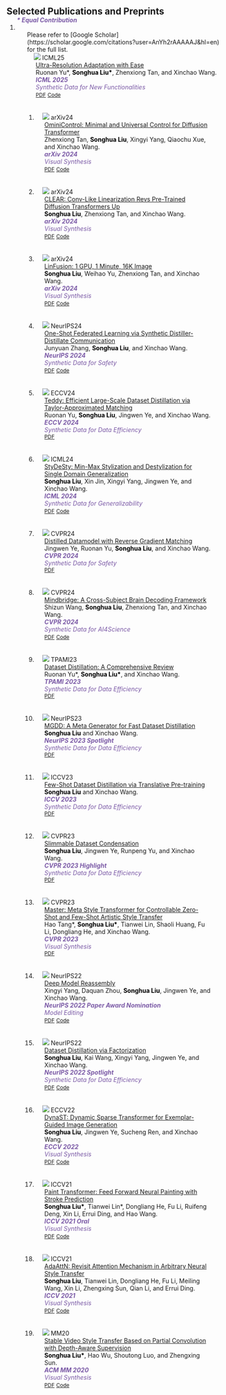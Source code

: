<head>
  <style>
    .publication-title {
      color: blue;
    }
    .publication-authors {
      color: black;
    }
    .publication-periodical {
      color: purple;
    }
  </style>
</head>
<h2 id="publications" style="margin: 2px 0px -15px;">Selected Publications and Preprints</h2>

<div class="publications">
<ol class="bibliography">
<strong><i style="color:#7b5aa6">* Equal Contribution</i></strong>
<li>
<ol class="bibliography">
Please refer to [Google Scholar](https://scholar.google.com/citations?user=AnYh2rAAAAAJ&hl=en) for the full list.
<div class="pub-row">
  <div class="col-sm-3 abbr" style="position: relative;padding-right: 15px;padding-left: 15px;">
    <img src="assets/img/urae.jpg" class="teaser img-fluid z-depth-1">
    <abbr class="badge">ICML25</abbr>
  </div>


  <div class="col-sm-9" style="position: relative;padding-right: 15px;padding-left: 20px;">
    <div class="title"><a href="https://arxiv.org/abs/2503.16322">Ultra-Resolution Adaptation with Ease</a></div>
    <div class="author">Ruonan Yu*, <b class="publication-authors">Songhua Liu*</b>, Zhenxiong Tan, and Xinchao Wang.</div>
    <div class="periodical"><strong><i style="color:#7b5aa6">ICML 2025</i></strong>
    <div class="periodical"><i style="color:#7b5aa6">Synthetic Data for New Functionalities</i>
    <div class="links">
      <a href="https://arxiv.org/pdf/2503.16322" class="btn btn-sm z-depth-0" role="button" target="_blank" style="font-size:12px;">PDF</a>
      <a href="https://github.com/Huage001/URAE" class="btn btn-sm z-depth-0" role="button" target="_blank" style="font-size:12px;">Code</a>
    </div>
  </div>
</div>

<br>
<br>

<li>

<div class="pub-row">
  <div class="col-sm-3 abbr" style="position: relative;padding-right: 15px;padding-left: 15px;">
    <img src="assets/img/omini.jpg" class="teaser img-fluid z-depth-1">
    <abbr class="badge">arXiv24</abbr>
  </div>


  <div class="col-sm-9" style="position: relative;padding-right: 15px;padding-left: 20px;">
    <div class="title"><a href="https://arxiv.org/abs/2411.15098">OminiControl: Minimal and Universal Control for Diffusion Transformer</a></div>
    <div class="author">Zhenxiong Tan, <b class="publication-authors">Songhua Liu</b>, Xingyi Yang, Qiaochu Xue, and Xinchao Wang.</div>
    <div class="periodical"><strong><i style="color:#7b5aa6">arXiv 2024</i></strong>
    <div class="periodical"><i style="color:#7b5aa6">Visual Synthesis</i>
    <div class="links">
      <a href="https://arxiv.org/pdf/2411.15098" class="btn btn-sm z-depth-0" role="button" target="_blank" style="font-size:12px;">PDF</a>
      <a href="https://github.com/Yuanshi9815/OminiControl" class="btn btn-sm z-depth-0" role="button" target="_blank" style="font-size:12px;">Code</a>
    </div>
  </div>
</div>

<br>
<br>

<li>

<div class="pub-row">
  <div class="col-sm-3 abbr" style="position: relative;padding-right: 15px;padding-left: 15px;">
    <img src="assets/img/clear.jpg" class="teaser img-fluid z-depth-1">
    <abbr class="badge">arXiv24</abbr>
  </div>


  <div class="col-sm-9" style="position: relative;padding-right: 15px;padding-left: 20px;">
    <div class="title"><a href="https://arxiv.org/abs/2412.16112">CLEAR: Conv-Like Linearization Revs Pre-Trained Diffusion Transformers Up</a></div>
    <div class="author"><b class="publication-authors">Songhua Liu</b>, Zhenxiong Tan, and Xinchao Wang.</div>
    <div class="periodical"><strong><i style="color:#7b5aa6">arXiv 2024</i></strong>
    <div class="periodical"><i style="color:#7b5aa6">Visual Synthesis</i>
    <div class="links">
      <a href="https://arxiv.org/pdf/2412.16112" class="btn btn-sm z-depth-0" role="button" target="_blank" style="font-size:12px;">PDF</a>
      <a href="https://github.com/Huage001/CLEAR" class="btn btn-sm z-depth-0" role="button" target="_blank" style="font-size:12px;">Code</a>
    </div>
  </div>
</div>

<br>
<br>

<li>

<div class="pub-row">
  <div class="col-sm-3 abbr" style="position: relative;padding-right: 15px;padding-left: 15px;">
    <img src="assets/img/linfusion.jpg" class="teaser img-fluid z-depth-1">
    <abbr class="badge">arXiv24</abbr>
  </div>


  <div class="col-sm-9" style="position: relative;padding-right: 15px;padding-left: 20px;">
    <div class="title"><a href="https://arxiv.org/abs/2409.02097">LinFusion: 1 GPU, 1 Minute, 16K Image</a></div>
    <div class="author"><b class="publication-authors">Songhua Liu</b>, Weihao Yu, Zhenxiong Tan, and Xinchao Wang.</div>
    <div class="periodical"><strong><i style="color:#7b5aa6">arXiv 2024</i></strong>
    <div class="periodical"><i style="color:#7b5aa6">Visual Synthesis</i>
    <div class="links">
      <a href="https://arxiv.org/pdf/2409.02097" class="btn btn-sm z-depth-0" role="button" target="_blank" style="font-size:12px;">PDF</a>
      <a href="https://github.com/Huage001/LinFusion" class="btn btn-sm z-depth-0" role="button" target="_blank" style="font-size:12px;">Code</a>
    </div>
  </div>
</div>

<br>
<br>

<li>

<div class="pub-row">
  <div class="col-sm-3 abbr" style="position: relative;padding-right: 15px;padding-left: 15px;">
    <img src="assets/img/fed.jpg" class="teaser img-fluid z-depth-1">
    <abbr class="badge">NeurIPS24</abbr>
  </div>


  <div class="col-sm-9" style="position: relative;padding-right: 15px;padding-left: 20px;">
    <div class="title"><a href="https://arxiv.org/abs/2412.05186">One-Shot Federated Learning via Synthetic Distiller-Distillate Communication</a></div>
    <div class="author">Junyuan Zhang, <b class="publication-authors">Songhua Liu</b>, and Xinchao Wang.</div>
    <div class="periodical"><strong><i style="color:#7b5aa6">NeurIPS 2024</i></strong>
    <div class="periodical"><i style="color:#7b5aa6">Synthetic Data for Safety</i>
    <div class="links">
      <a href="https://arxiv.org/pdf/2412.05186" class="btn btn-sm z-depth-0" role="button" target="_blank" style="font-size:12px;">PDF</a>
      <a href="https://github.com/Carkham/FedSD2C" class="btn btn-sm z-depth-0" role="button" target="_blank" style="font-size:12px;">Code</a>
    </div>
  </div>
</div>

<br>
<br>

<li>

<div class="pub-row">
  <div class="col-sm-3 abbr" style="position: relative;padding-right: 15px;padding-left: 15px;">
    <img src="assets/img/teddy.jpg" class="teaser img-fluid z-depth-1">
    <abbr class="badge">ECCV24</abbr>
  </div>


  <div class="col-sm-9" style="position: relative;padding-right: 15px;padding-left: 20px;">
    <div class="title"><a href="https://arxiv.org/abs/2410.07579">Teddy: Efficient Large-Scale Dataset Distillation via Taylor-Approximated Matching</a></div>
    <div class="author">Ruonan Yu, <b class="publication-authors">Songhua Liu</b>, Jingwen Ye, and Xinchao Wang.</div>
    <div class="periodical"><strong><i style="color:#7b5aa6">ECCV 2024</i></strong>
    <div class="periodical"><i style="color:#7b5aa6">Synthetic Data for Data Efficiency</i>
    <div class="links">
      <a href="https://arxiv.org/pdf/2410.075794" class="btn btn-sm z-depth-0" role="button" target="_blank" style="font-size:12px;">PDF</a>
    </div>
  </div>
</div>

<br>
<br>

<li>

<div class="pub-row">
  <div class="col-sm-3 abbr" style="position: relative;padding-right: 15px;padding-left: 15px;">
    <img src="assets/img/stydesty.jpg" class="teaser img-fluid z-depth-1">
    <abbr class="badge">ICML24</abbr>
  </div>


  <div class="col-sm-9" style="position: relative;padding-right: 15px;padding-left: 20px;">
    <div class="title"><a href="https://arxiv.org/abs/2406.00275">StyDeSty: Min-Max Stylization and Destylization for Single Domain Generalization</a></div>
    <div class="author"><b class="publication-authors">Songhua Liu</b>, Xin Jin, Xingyi Yang, Jingwen Ye, and Xinchao Wang.</div>
    <div class="periodical"><strong><i style="color:#7b5aa6">ICML 2024</i></strong>
    <div class="periodical"><i style="color:#7b5aa6">Synthetic Data for Generalizability</i>
    <div class="links">
      <a href="https://arxiv.org/pdf/2406.00275" class="btn btn-sm z-depth-0" role="button" target="_blank" style="font-size:12px;">PDF</a>
      <a href="https://github.com/Huage001/StyDeSty" class="btn btn-sm z-depth-0" role="button" target="_blank" style="font-size:12px;">Code</a>
    </div>
  </div>
</div>

<br>
<br>

<li>

<div class="pub-row">
  <div class="col-sm-3 abbr" style="position: relative;padding-right: 15px;padding-left: 15px;">
    <img src="assets/img/reversed_gm.jpg" class="teaser img-fluid z-depth-1">
    <abbr class="badge">CVPR24</abbr>
  </div>


  <div class="col-sm-9" style="position: relative;padding-right: 15px;padding-left: 20px;">
    <div class="title"><a href="https://arxiv.org/abs/2404.14006">Distilled Datamodel with Reverse Gradient Matching</a></div>
    <div class="author">Jingwen Ye, Ruonan Yu, <b class="publication-authors">Songhua Liu</b>, and Xinchao Wang.</div>
    <div class="periodical"><strong><i style="color:#7b5aa6">CVPR 2024</i></strong>
    <div class="periodical"><i style="color:#7b5aa6">Synthetic Data for Safety</i>
    <div class="links">
      <a href="https://arxiv.org/pdf/2404.14006" class="btn btn-sm z-depth-0" role="button" target="_blank" style="font-size:12px;">PDF</a>
    </div>
  </div>
</div>

<br>
<br>

<li>

<div class="pub-row">
  <div class="col-sm-3 abbr" style="position: relative;padding-right: 15px;padding-left: 15px;">
    <img src="assets/img/mindbridge.jpg" class="teaser img-fluid z-depth-1">
    <abbr class="badge">CVPR24</abbr>
  </div>


  <div class="col-sm-9" style="position: relative;padding-right: 15px;padding-left: 20px;">
    <div class="title"><a href="https://arxiv.org/abs/2404.07850">Mindbridge: A Cross-Subject Brain Decoding Framework</a></div>
    <div class="author">Shizun Wang, <b class="publication-authors">Songhua Liu</b>, Zhenxiong Tan, and Xinchao Wang.</div>
    <div class="periodical"><strong><i style="color:#7b5aa6">CVPR 2024</i></strong>
    <div class="periodical"><i style="color:#7b5aa6">Synthetic Data for AI4Science</i>
    <div class="links">
      <a href="https://arxiv.org/pdf/2404.07850" class="btn btn-sm z-depth-0" role="button" target="_blank" style="font-size:12px;">PDF</a>
      <a href="https://github.com/littlepure2333/MindBridge" class="btn btn-sm z-depth-0" role="button" target="_blank" style="font-size:12px;">Code</a>
    </div>
  </div>
</div>

<br>
<br>

<li>

<div class="pub-row">
  <div class="col-sm-3 abbr" style="position: relative;padding-right: 15px;padding-left: 15px;">
    <img src="assets/img/dd_review.jpg" class="teaser img-fluid z-depth-1">
    <abbr class="badge">TPAMI23</abbr>
  </div>


  <div class="col-sm-9" style="position: relative;padding-right: 15px;padding-left: 20px;">
    <div class="title"><a href="https://arxiv.org/abs/2301.07014">Dataset Distillation: A Comprehensive Review</a></div>
    <div class="author">Ruonan Yu*, <b class="publication-authors">Songhua Liu*</b>, and Xinchao Wang.</div>
    <div class="periodical"><strong><i style="color:#7b5aa6">TPAMI 2023</i></strong>
    <div class="periodical"><i style="color:#7b5aa6">Synthetic Data for Data Efficiency</i>
    <div class="links">
      <a href="https://arxiv.org/pdf/2301.07014" class="btn btn-sm z-depth-0" role="button" target="_blank" style="font-size:12px;">PDF</a>
    </div>
  </div>
</div>

<br>
<br>

<li>

<div class="pub-row">
  <div class="col-sm-3 abbr" style="position: relative;padding-right: 15px;padding-left: 15px;">
    <img src="assets/img/mgdd.jpg" class="teaser img-fluid z-depth-1">
    <abbr class="badge">NeurIPS23</abbr>
  </div>


  <div class="col-sm-9" style="position: relative;padding-right: 15px;padding-left: 20px;">
    <div class="title"><a href="https://proceedings.neurips.cc/paper_files/paper/2023/hash/b0506debbf49e31d25690fbd1e69cd2f-Abstract-Conference.html">MGDD: A Meta Generator for Fast Dataset Distillation</a></div>
    <div class="author"><b class="publication-authors">Songhua Liu</b> and Xinchao Wang.</div>
    <div class="periodical"><strong><i style="color:#7b5aa6">NeurIPS 2023 Spotlight</i></strong>
    <div class="periodical"><i style="color:#7b5aa6">Synthetic Data for Data Efficiency</i>
    <div class="links">
      <a href="https://proceedings.neurips.cc/paper_files/paper/2023/file/b0506debbf49e31d25690fbd1e69cd2f-Paper-Conference.pdf" class="btn btn-sm z-depth-0" role="button" target="_blank" style="font-size:12px;">PDF</a>
    </div>
  </div>
</div>

<br>
<br>

<li>

<div class="pub-row">
  <div class="col-sm-3 abbr" style="position: relative;padding-right: 15px;padding-left: 15px;">
    <img src="assets/img/fewshot_dd.jpg" class="teaser img-fluid z-depth-1">
    <abbr class="badge">ICCV23</abbr>
  </div>


  <div class="col-sm-9" style="position: relative;padding-right: 15px;padding-left: 20px;">
    <div class="title"><a href="https://openaccess.thecvf.com/content/ICCV2023/html/Liu_Few-Shot_Dataset_Distillation_via_Translative_Pre-Training_ICCV_2023_paper.html">Few-Shot Dataset Distillation via Translative Pre-training</a></div>
    <div class="author"><b class="publication-authors">Songhua Liu</b> and Xinchao Wang.</div>
    <div class="periodical"><strong><i style="color:#7b5aa6">ICCV 2023</i></strong>
    <div class="periodical"><i style="color:#7b5aa6">Synthetic Data for Data Efficiency</i>
    <div class="links">
      <a href="https://openaccess.thecvf.com/content/ICCV2023/papers/Liu_Few-Shot_Dataset_Distillation_via_Translative_Pre-Training_ICCV_2023_paper.pdf" class="btn btn-sm z-depth-0" role="button" target="_blank" style="font-size:12px;">PDF</a>
    </div>
  </div>
</div>

<br>
<br>

<li>

<div class="pub-row">
  <div class="col-sm-3 abbr" style="position: relative;padding-right: 15px;padding-left: 15px;">
    <img src="assets/img/slimmable_dc.jpg" class="teaser img-fluid z-depth-1">
    <abbr class="badge">CVPR23</abbr>
  </div>


  <div class="col-sm-9" style="position: relative;padding-right: 15px;padding-left: 20px;">
    <div class="title"><a href="https://openaccess.thecvf.com/content/CVPR2023/html/Liu_Slimmable_Dataset_Condensation_CVPR_2023_paper.html">Slimmable Dataset Condensation</a></div>
    <div class="author"><b class="publication-authors">Songhua Liu</b>, Jingwen Ye, Runpeng Yu, and Xinchao Wang.</div>
    <div class="periodical"><strong><i style="color:#7b5aa6">CVPR 2023 Highlight</i></strong>
    <div class="periodical"><i style="color:#7b5aa6">Synthetic Data for Data Efficiency</i>
    <div class="links">
      <a href="https://openaccess.thecvf.com/content/CVPR2023/papers/Liu_Slimmable_Dataset_Condensation_CVPR_2023_paper.pdf" class="btn btn-sm z-depth-0" role="button" target="_blank" style="font-size:12px;">PDF</a>
    </div>
  </div>
</div>

<br>
<br>

<li>

<div class="pub-row">
  <div class="col-sm-3 abbr" style="position: relative;padding-right: 15px;padding-left: 15px;">
    <img src="assets/img/master.jpg" class="teaser img-fluid z-depth-1">
    <abbr class="badge">CVPR23</abbr>
  </div>


  <div class="col-sm-9" style="position: relative;padding-right: 15px;padding-left: 20px;">
    <div class="title"><a href="https://openaccess.thecvf.com/content/CVPR2023/html/Tang_Master_Meta_Style_Transformer_for_Controllable_Zero-Shot_and_Few-Shot_Artistic_CVPR_2023_paper.html">Master: Meta Style Transformer for Controllable Zero-Shot and Few-Shot Artistic Style Transfer</a></div>
    <div class="author">Hao Tang*, <b class="publication-authors">Songhua Liu*</b>, Tianwei Lin, Shaoli Huang, Fu Li, Dongliang He, and Xinchao Wang.</div>
    <div class="periodical"><strong><i style="color:#7b5aa6">CVPR 2023</i></strong>
    <div class="periodical"><i style="color:#7b5aa6">Visual Synthesis</i>
    <div class="links">
      <a href="https://openaccess.thecvf.com/content/CVPR2023/papers/Tang_Master_Meta_Style_Transformer_for_Controllable_Zero-Shot_and_Few-Shot_Artistic_CVPR_2023_paper.pdf" class="btn btn-sm z-depth-0" role="button" target="_blank" style="font-size:12px;">PDF</a>
    </div>
  </div>
</div>

<br>
<br>

<li>

<div class="pub-row">
  <div class="col-sm-3 abbr" style="position: relative;padding-right: 15px;padding-left: 15px;">
    <img src="assets/img/dery.jpg" class="teaser img-fluid z-depth-1">
    <abbr class="badge">NeurIPS22</abbr>
  </div>


  <div class="col-sm-9" style="position: relative;padding-right: 15px;padding-left: 20px;">
    <div class="title"><a href="https://arxiv.org/abs/2210.17409">Deep Model Reassembly</a></div>
    <div class="author">Xingyi Yang, Daquan Zhou, <b class="publication-authors">Songhua Liu</b>, Jingwen Ye, and Xinchao Wang.</div>
    <div class="periodical"><strong><i style="color:#7b5aa6">NeurIPS 2022 Paper Award Nomination</i></strong>
    <div class="periodical"><i style="color:#7b5aa6">Model Editing</i>
    <div class="links">
      <a href="https://arxiv.org/pdf/2210.17409" class="btn btn-sm z-depth-0" role="button" target="_blank" style="font-size:12px;">PDF</a>
      <a href="https://github.com/Adamdad/DeRy" class="btn btn-sm z-depth-0" role="button" target="_blank" style="font-size:12px;">Code</a>
    </div>
  </div>
</div>

<br>
<br>

<li>

<div class="pub-row">
  <div class="col-sm-3 abbr" style="position: relative;padding-right: 15px;padding-left: 15px;">
    <img src="assets/img/haba.jpg" class="teaser img-fluid z-depth-1">
    <abbr class="badge">NeurIPS22</abbr>
  </div>


  <div class="col-sm-9" style="position: relative;padding-right: 15px;padding-left: 20px;">
    <div class="title"><a href="https://arxiv.org/abs/2210.16774">Dataset Distillation via Factorization</a></div>
    <div class="author"><b class="publication-authors">Songhua Liu</b>, Kai Wang, Xingyi Yang, Jingwen Ye, and Xinchao Wang.</div>
    <div class="periodical"><strong><i style="color:#7b5aa6">NeurIPS 2022 Spotlight</i></strong>
    <div class="periodical"><i style="color:#7b5aa6">Synthetic Data for Data Efficiency</i>
    <div class="links">
      <a href="https://arxiv.org/pdf/2210.16774" class="btn btn-sm z-depth-0" role="button" target="_blank" style="font-size:12px;">PDF</a>
      <a href="https://github.com/Huage001/DatasetFactorization" class="btn btn-sm z-depth-0" role="button" target="_blank" style="font-size:12px;">Code</a>
    </div>
  </div>
</div>

<br>
<br>

<li>

<div class="pub-row">
  <div class="col-sm-3 abbr" style="position: relative;padding-right: 15px;padding-left: 15px;">
    <img src="assets/img/dynast.jpg" class="teaser img-fluid z-depth-1">
    <abbr class="badge">ECCV22</abbr>
  </div>


  <div class="col-sm-9" style="position: relative;padding-right: 15px;padding-left: 20px;">
    <div class="title"><a href="https://arxiv.org/abs/2207.06124">DynaST: Dynamic Sparse Transformer for Exemplar-Guided Image Generation</a></div>
    <div class="author"><b class="publication-authors">Songhua Liu</b>, Jingwen Ye, Sucheng Ren, and Xinchao Wang.</div>
    <div class="periodical"><strong><i style="color:#7b5aa6">ECCV 2022</i></strong>
    <div class="periodical"><i style="color:#7b5aa6">Visual Synthesis</i>
    <div class="links">
      <a href="https://arxiv.org/pdf/2207.06124" class="btn btn-sm z-depth-0" role="button" target="_blank" style="font-size:12px;">PDF</a>
      <a href="https://github.com/Huage001/DynaST" class="btn btn-sm z-depth-0" role="button" target="_blank" style="font-size:12px;">Code</a>
    </div>
  </div>
</div>

<br>
<br>

<li>

<div class="pub-row">
  <div class="col-sm-3 abbr" style="position: relative;padding-right: 15px;padding-left: 15px;">
    <img src="assets/img/painttransformer.jpg" class="teaser img-fluid z-depth-1">
    <abbr class="badge">ICCV21</abbr>
  </div>


  <div class="col-sm-9" style="position: relative;padding-right: 15px;padding-left: 20px;">
    <div class="title"><a href="https://arxiv.org/abs/2108.03798">Paint Transformer: Feed Forward Neural Painting with Stroke Prediction</a></div>
    <div class="author"><b class="publication-authors">Songhua Liu*</b>, Tianwei Lin*, Dongliang He, Fu Li, Ruifeng Deng, Xin Li, Errui Ding, and Hao Wang.</div>
    <div class="periodical"><strong><i style="color:#7b5aa6">ICCV 2021 Oral</i></strong>
    <div class="periodical"><i style="color:#7b5aa6">Visual Synthesis</i>
    <div class="links">
      <a href="https://arxiv.org/pdf/2108.03798" class="btn btn-sm z-depth-0" role="button" target="_blank" style="font-size:12px;">PDF</a>
      <a href="https://github.com/Huage001/PaintTransformer" class="btn btn-sm z-depth-0" role="button" target="_blank" style="font-size:12px;">Code</a>
    </div>
  </div>
</div>

<br>
<br>

<li>

<div class="pub-row">
  <div class="col-sm-3 abbr" style="position: relative;padding-right: 15px;padding-left: 15px;">
    <img src="assets/img/adaattn.jpg" class="teaser img-fluid z-depth-1">
    <abbr class="badge">ICCV21</abbr>
  </div>

  <div class="col-sm-9" style="position: relative;padding-right: 15px;padding-left: 20px;">
    <div class="title"><a href="https://arxiv.org/abs/2108.03647">AdaAttN: Revisit Attention Mechanism in Arbitrary Neural Style Transfer</a></div>
    <div class="author"><b class="publication-authors">Songhua Liu</b>, Tianwei Lin, Dongliang He, Fu Li, Meiling Wang, Xin Li, Zhengxing Sun, Qian Li, and Errui Ding.</div>
    <div class="periodical"><strong><i style="color:#7b5aa6">ICCV 2021</i></strong>
    <div class="periodical"><i style="color:#7b5aa6">Visual Synthesis</i>
    <div class="links">
      <a href="https://arxiv.org/pdf/2108.03647" class="btn btn-sm z-depth-0" role="button" target="_blank" style="font-size:12px;">PDF</a>
      <a href="https://github.com/Huage001/AdaAttN" class="btn btn-sm z-depth-0" role="button" target="_blank" style="font-size:12px;">Code</a>
    </div>
  </div>
</div>

<br>
<br>

<li>

<div class="pub-row">
  <div class="col-sm-3 abbr" style="position: relative;padding-right: 15px;padding-left: 15px;">
    <img src="assets/img/vst.jpg" class="teaser img-fluid z-depth-1">
    <abbr class="badge">MM20</abbr>
  </div>

  <div class="col-sm-9" style="position: relative;padding-right: 15px;padding-left: 20px;">
    <div class="title"><a href="https://dl.acm.org/doi/abs/10.1145/3394171.3413526">Stable Video Style Transfer Based on Partial Convolution with Depth-Aware Supervision</a></div>
    <div class="author"><b class="publication-authors">Songhua Liu*</b>, Hao Wu, Shoutong Luo, and Zhengxing Sun.</div>
    <div class="periodical"><strong><i style="color:#7b5aa6">ACM MM 2020</i></strong>
    <div class="periodical"><i style="color:#7b5aa6">Visual Synthesis</i>
    <div class="links">
      <a href="https://drive.google.com/file/u/0/d/1rxuTLhrZR_3j9THuf2iGWEIV8jcqQrBP/view" class="btn btn-sm z-depth-0" role="button" target="_blank" style="font-size:12px;">PDF</a>
      <a href="https://github.com/Huage001/Artistic-Video-Partial-Conv-Depth-Loss" class="btn btn-sm z-depth-0" role="button" target="_blank" style="font-size:12px;">Code</a>
    </div>
  </div>
</div>

</div>
